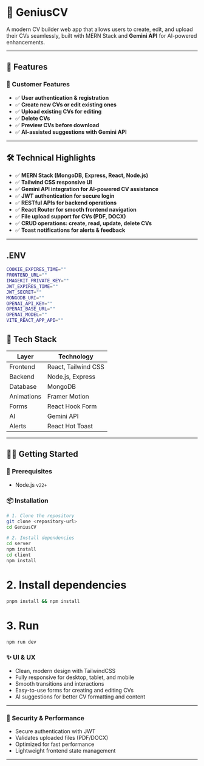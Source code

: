 # 🎯 GeniusCV

A modern CV builder web app that allows users to create, edit, and upload their CVs seamlessly, built with MERN Stack and **Gemini API** for AI-powered enhancements.

---

## 🚀 Features

### 🛒 Customer Features

- ✅ **User authentication & registration**
- ✅ **Create new CVs or edit existing ones**
- ✅ **Upload existing CVs for editing**
- ✅ **Delete CVs**
- ✅ **Preview CVs before download**
- ✅ **AI-assisted suggestions with Gemini API**
---

## 🛠️ Technical Highlights

- ✅ **MERN Stack (MongoDB, Express, React, Node.js)**
- ✅ **Tailwind CSS responsive UI**
- ✅ **Gemini API integration for AI-powered CV assistance**
- ✅ **JWT authentication for secure login**
- ✅ **RESTful APIs for backend operations**
- ✅ **React Router for smooth frontend navigation**
- ✅ **File upload support for CVs (PDF, DOCX)**
- ✅ **CRUD operations: create, read, update, delete CVs**
- ✅ **Toast notifications for alerts & feedback**

---

## .ENV

```bash
COOKIE_EXPIRES_TIME=""
FRONTEND_URL=""
IMAGEKIT_PRIVATE_KEY=""
JWT_EXPIRES_TIME=""
JWT_SECRET=""
MONGODB_URI=""
OPENAI_API_KEY=""
OPENAI_BASE_URL=""
OPENAI_MODEL=""
VITE_REACT_APP_API=""
```

## 🧰 Tech Stack

| Layer      | Technology                      |
| ---------- | ------------------------------- |
| Frontend   | React, Tailwind CSS             |
| Backend    | Node.js, Express                |
| Database   | MongoDB                         |
| Animations | Framer Motion                   |
| Forms      | React Hook Form                 |
| AI         | Gemini API                      |
| Alerts     | React Hot Toast                 |

---

## 🧑‍💻 Getting Started

### 🔧 Prerequisites

- Node.js `v22+`

### 📦 Installation

```bash
# 1. Clone the repository
git clone <repository-url>
cd GeniusCV

# 2. Install dependencies
cd server
npm install
cd client
npm install
```

# 2. Install dependencies

```bash
pnpm install && npm install
```

# 3. Run

```bash
npm run dev
```

### ✨ UI & UX

- Clean, modern design with TailwindCSS
- Fully responsive for desktop, tablet, and mobile
- Smooth transitions and interactions
- Easy-to-use forms for creating and editing CVs
- AI suggestions for better CV formatting and content

---

### 🔐 Security & Performance

- Secure authentication with JWT
- Validates uploaded files (PDF/DOCX)
- Optimized for fast performance
- Lightweight frontend state management
---
